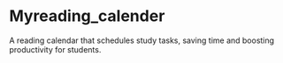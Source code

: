 # Myreading_calender
A reading calendar that schedules study tasks, saving time and boosting productivity for students.
